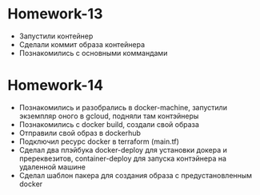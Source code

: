  # Homework-13
 - Запустили контейнер
 - Сделали коммит образа контейнера
 - Познакомились с основными коммандами


  # Homework-14
  - Познакомились и разобрались в docker-machine, запустили экземпляр оного в gcloud, подняли там контэйнеры
  - Познакомились с docker build, создали свой образа
  - Отправили свой образ в dockerhub
  - Подключил ресурс docker в terraform (main.tf)
  - Сделал два плэйбука docker-deploy для установки докера и пререквезитов,
    container-deploy для запуска контэйнера на удаленной машине
  - Сделал шаблон пакера для создания образа с предустановленным docker
